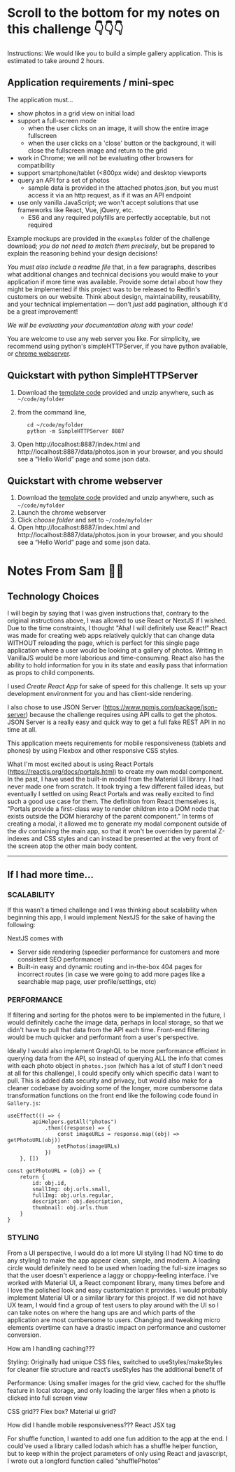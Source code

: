 # Scroll to the bottom for my notes on this challenge 👇👇👇

Instructions:
We would like you to build a simple gallery application. This is estimated to take around 2 hours.



## Application requirements / mini-spec

The application must...

- show photos in a grid view on initial load
- support a full-screen mode
    - when the user clicks on an image, it will show the entire image fullscreen
    - when the user clicks on a 'close' button or the background, it will close the fullscreen image and return to the grid
- work in Chrome; we will not be evaluating other browsers for compatibility
- support smartphone/tablet (<800px wide) and desktop viewports
- query an API for a set of photos
    - sample data is provided in the attached photos.json, but you must access it via an http request, as if it was an API endpoint
- use only vanilla JavaScript; we won't accept solutions that use frameworks like React, Vue, jQuery, etc.
    - ES6 and any required polyfills are perfectly acceptable, but not required

Example mockups are provided in the `examples` folder of the challenge download; _you do not need to match them precisely_, but be prepared to explain the reasoning behind your design decisions!

*You must also include a readme file* that, in a few paragraphs, describes what additional changes and technical decisions you would make to your application if more time was available. Provide some detail about how they might be implemented if this project was to be released to Redfin's customers on our website. Think about design, maintainability, reusability, and your technical implementation — don't _just_ add pagination, although it'd be a great improvement!

*We will be evaluating your documentation along with your code!*

You are welcome to use any web server you like. For simplicity, we recommend using python's simpleHTTPServer, if you have python available, or [chrome webserver][cws].

## Quickstart with python SimpleHTTPServer

1. Download the [template code][code] provided and unzip anywhere, such as `~/code/myfolder`
2. from the command line,

	      cd ~/code/myfolder
	      python -m SimpleHTTPServer 8887

3. Open http://localhost:8887/index.html and
http://localhost:8887/data/photos.json in your browser, and you should see a “Hello World” page and some json data.


## Quickstart with chrome webserver

1. Download the [template code][code] provided and unzip anywhere, such as `~/code/myfolder`
2. Launch the chrome webserver
3. Click *choose folder* and set to `~/code/myfolder`
4. Open http://localhost:8887/index.html and http://localhost:8887/data/photos.json in your browser, and you should see a “Hello World” page and some json data.


[cws]: https://chrome.google.com/webstore/detail/web­server­for­chrome/ofhbbkphhbklhfoeikjpcbhemlocgigb?hl=en
[code]:https://drive.google.com/open?id=1S5mLGgLd9JGM1jmlaely0N2vEMGn6x-I

# Notes From Sam 👩🏻

## Technology Choices
I will begin by saying that I was given instructions that, contrary to the original instructions above, I was allowed to use React or NextJS if I wished. Due to the time constraints, I thought "Aha! I will definitely use React!" React was made for creating web apps relatively quickly that can change data WITHOUT reloading the page, which is perfect for this single page application where a user would be looking at a gallery of photos. Writing in VanillaJS would be more laborious and time-consuming. React also has the ability to hold information for you in its state and easily pass that information as props to child components.

I used *Create React App* for sake of speed for this challenge. It sets up your development environment for you and has client-side rendering. 

I also chose to use JSON Server (https://www.npmjs.com/package/json-server) because the challenge requires using API calls to get the photos. JSON Server is a really easy and quick way to get a full fake REST API in no time at all.

This application meets requirements for mobile responsiveness (tablets and phones) by using Flexbox and other responsive CSS styles.

What I'm most excited about is using React Portals (https://reactjs.org/docs/portals.html) to create my own modal component. In the past, I have used the built-in modal from the Material UI library. I had never made one from scratch. It took trying a few different failed ideas, but eventually I settled on using React Portals and was really excited to find such a good use case for them. The definition from React themselves is, "Portals provide a first-class way to render children into a DOM node that exists outside the DOM hierarchy of the parent component." In terms of creating a modal, it allowed me to generate my modal component outside of the div containing the main app, so that it won't be overriden by parental Z-indexes and CSS styles and can instead be presented at the very front of the screen atop the other main body content.
___

## If I had more time...
### SCALABILITY
If this wasn’t a timed challenge and I was thinking about scalability when beginning this app, I would implement NextJS for the sake of having the following:

NextJS comes with
* Server side rendering (speedier performance for customers and more consistent SEO performance)
* Built-in easy and dynamic routing and in-the-box 404 pages for incorrect routes (in case we were going to add more pages like a searchable map page, user profile/settings, etc)

### PERFORMANCE

If filtering and sorting for the photos were to be implemented in the future, I would definitely cache the image data, perhaps in local storage, so that we didn't have to pull that data from the API each time. Front-end filtering would be much quicker and performant from a user's perspective.

Ideally I would also implement GraphQL to be more performance efficient in querying data from the API, so instead of querying ALL the info that comes with each photo object in `photos.json` (which has a lot of stuff I don't need at all for this challenge), I could specify only which specific data I want to pull. This is added data security and privacy, but would also make for a cleaner codebase by avoiding some of the longer, more cumbersome data transformation functions on the front end like the following code found in `Gallery.js`:

```
useEffect(() => {
        apiHelpers.getAll("photos")
            .then((response) => {
                const imageURLs = response.map((obj) => getPhotoURL(obj))
                setPhotos(imageURLs)
            })
    }, [])

const getPhotoURL = (obj) => {
    return {
        id: obj.id,
        smallImg: obj.urls.small,
        fullImg: obj.urls.regular,
        description: obj.description,
        thumbnail: obj.urls.thum
    }
}
```

### STYLING
From a UI perspective, I would do a lot more UI styling (I had NO time to do any styling) to make the app appear clean, simple, and modern. A loading circle would definitely need to be used when loading the full-size images so that the user doesn't experience a laggy or choppy-feeling interface. I've worked with Material UI, a React component library, many times before and I love the polished look and easy customization it provides. I would probably implement Material UI or a similar library for this project. If we did not have UX team, I would find a group of test users to play around with the UI so I can take notes on where the hang ups are and which parts of the application are most cumbersome to users. Changing and tweaking micro elements overtime can have a drastic impact on performance and customer conversion.


How am I handling caching???

Styling:
Originally had unique CSS files, switched to useStyles/makeStyles for cleaner file structure and react’s useStyles has the additional benefit of

Performance:
Using smaller images for the grid view, cached for the shuffle feature in local storage, and only loading the larger files when a photo is clicked into full screen view

CSS grid?? Flex box? Material ui grid?

How did I handle mobile responsiveness???
React JSX <picture> tag

For shuffle function, I wanted to add one fun addition to the app at the end. I could’ve used a library called lodash which has a shuffle helper function, but to keep within the project parameters of only using React and javascript, I wrote out a longford function called “shufflePhotos” 



